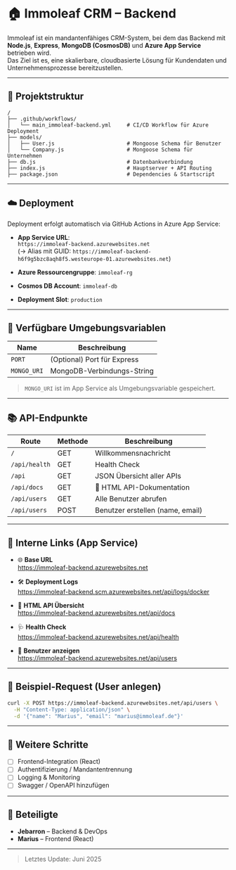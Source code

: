 # 🏠 Immoleaf CRM – Backend

Immoleaf ist ein mandantenfähiges CRM-System, bei dem das Backend mit **Node.js**, **Express**, **MongoDB (CosmosDB)** und **Azure App Service** betrieben wird.  
Das Ziel ist es, eine skalierbare, cloudbasierte Lösung für Kundendaten und Unternehmensprozesse bereitzustellen.

---

## 🚀 Projektstruktur

```
/
├── .github/workflows/
│   └── main_immoleaf-backend.yml     # CI/CD Workflow für Azure Deployment
├── models/
│   ├── User.js                       # Mongoose Schema für Benutzer
│   └── Company.js                    # Mongoose Schema für Unternehmen
├── db.js                             # Datenbankverbindung
├── index.js                          # Hauptserver + API Routing
├── package.json                      # Dependencies & Startscript
```

---

## ☁️ Deployment

Deployment erfolgt automatisch via GitHub Actions in Azure App Service:

- **App Service URL**:  
  `https://immoleaf-backend.azurewebsites.net`  
  (→ Alias mit GUID: `https://immoleaf-backend-h6f9g5bzc8aqh8f5.westeurope-01.azurewebsites.net`)

- **Azure Ressourcengruppe**: `immoleaf-rg`  
- **Cosmos DB Account**: `immoleaf-db`  
- **Deployment Slot**: `production`

---

## 🔌 Verfügbare Umgebungsvariablen

| Name         | Beschreibung                   |
|--------------|--------------------------------|
| `PORT`       | (Optional) Port für Express    |
| `MONGO_URI`  | MongoDB-Verbindungs-String     |

> `MONGO_URI` ist im App Service als Umgebungsvariable gespeichert.

---

## 📚 API-Endpunkte

| Route                    | Methode | Beschreibung                       |
|--------------------------|---------|------------------------------------|
| `/`                      | GET     | Willkommensnachricht               |
| `/api/health`            | GET     | Health Check                       |
| `/api`                   | GET     | JSON Übersicht aller APIs          |
| `/api/docs`              | GET     | 📘 HTML API-Dokumentation          |
| `/api/users`             | GET     | Alle Benutzer abrufen              |
| `/api/users`             | POST    | Benutzer erstellen (name, email)   |

---

## 🔗 Interne Links (App Service)

- 🌐 **Base URL**  
  https://immoleaf-backend.azurewebsites.net

- 🛠 **Deployment Logs**  
  https://immoleaf-backend.scm.azurewebsites.net/api/logs/docker

- 📘 **HTML API Übersicht**  
  https://immoleaf-backend.azurewebsites.net/api/docs

- 🩺 **Health Check**  
  https://immoleaf-backend.azurewebsites.net/api/health

- 👥 **Benutzer anzeigen**  
  https://immoleaf-backend.azurewebsites.net/api/users

---

## 🧪 Beispiel-Request (User anlegen)

```bash
curl -X POST https://immoleaf-backend.azurewebsites.net/api/users \
  -H "Content-Type: application/json" \
  -d '{"name": "Marius", "email": "marius@immoleaf.de"}'
```

---

## 🧠 Weitere Schritte

- [ ] Frontend-Integration (React)
- [ ] Authentifizierung / Mandantentrennung
- [ ] Logging & Monitoring
- [ ] Swagger / OpenAPI hinzufügen

---

## 🤝 Beteiligte

- **Jebarron** – Backend & DevOps  
- **Marius** – Frontend (React)

---

> Letztes Update: Juni 2025
